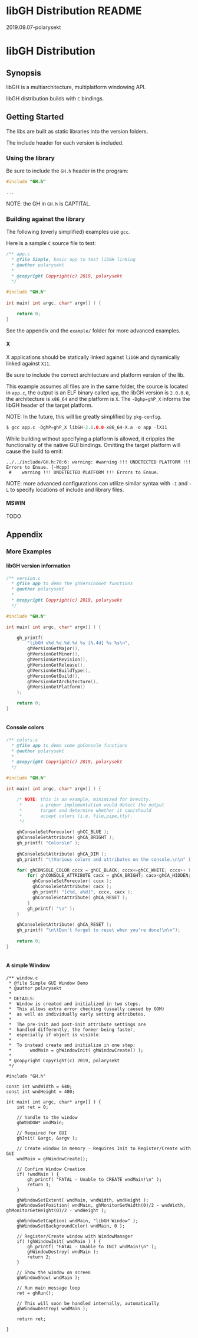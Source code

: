 libGH Distribution README
=========================
2019.09.07-polarysekt


# libGH Distribution

## Synopsis

libGH is a multiarchitecture, multiplatform windowing API.

libGH distribution builds with `C` bindings.

## Getting Started

The libs are built as static libraries into the version folders.

The include header for each version is included.

### Using the library

Be sure to include the `GH.h` header in the program:

```c
#include "GH.h"

...
```

NOTE: the GH in `GH.h` is CAPTITAL.

### Building against the library

The following (overly simplified) examples use `gcc`.

Here is a sample `C` source file to test:

```c
/** app.c
  * @file Simple, basic app to test libGH linking
  * @author polarysekt
  *
  * @copyright Copyright(c) 2019, polarysekt
  */

#include "GH.h"
  
int main( int argc, char* argv[] ) {

    return 0;
}

```

See the appendix and the `example/` folder for more advanced examples.

#### X

X applications should be statically linked against `libGH` and dynamically linked against `X11`.

Be sure to include the correct architecture and platform version of the lib.

This example assumes all files are in the same folder, the source is located in `app.c`, the output is an ELF binary called `app`, the libGH version is `2.0.0.0`, the architecture is `x86_64` and the platform is `X`. The `-Dghp=ghP_X` informs the libGH header of the target platform.

NOTE: In the future, this will be greatly simplified by `pkg-config`.

```c
$ gcc app.c -DghP=ghP_X libGH-2.0.0.0-x86_64-X.a -o app -lX11
```

While building without specifying a platform is allowed, it cripples the functionality of the native GUI bindings.
Omitting the target platform will cause the build to emit:

```
../../include/GH.h:70:6: warning: #warning !!! UNDETECTED PLATFORM !!! Errors to Ensue. [-Wcpp]
 #    warning !!! UNDETECTED PLATFORM !!! Errors to Ensue.
```

NOTE: more advanced configurations can utilize similar syntax with `-I` and `-L` to specify locations of include and library files.




#### MSWIN

TODO

## Appendix

### More Examples

#### libGH version information

```c
/** version.c
  * @file app to demo the ghVersionGet functions
  * @author polarysekt
  *
  * @copyright Copyright(c) 2019, polarysekt
  */

#include "GH.h"

int main( int argc, char* argv[] ) {

    gh_printf( 
        "libGH v%d.%d.%d.%d %s [%.4d] %s %s\n",
        ghVersionGetMajor(), 
		ghVersionGetMinor(), 
		ghVersionGetRevision(), 
		ghVersionGetRelease(), 
		ghVersionGetBuildType(),
		ghVersionGetBuild(), 
		ghVersionGetArchitecture(), 
		ghVersionGetPlatform()
    );

    return 0;
}
    
```

#### Console colors

```c
/** colors.c
  * @file app to demo some ghConsole functions
  * @author polarysekt
  *
  * @copyright Copyright(c) 2019, polarysekt
  */

#include "GH.h"

int main( int argc, char* argv[] ) {

    /* NOTE: this is an example, minimized for brevity.
     *       a proper implementation would detect the output
     *       target and determine whether it can/should
     *       accept colors (i.e. file,pipe,tty).
     */

    ghConsoleSetForecolor( ghCC_BLUE );
    ghConsoleSetAttribute( ghCA_BRIGHT );  
    gh_printf( "Colors\n" );
    
    ghConsoleSetAttribute( ghCA_DIM );
    gh_printf( "\tVarious colors and attributes on the console.\n\n" );

    for( ghCONSOLE_COLOR cccx = ghCC_BLACK; cccx<=ghCC_WHITE; cccx++ ) {
        for( ghCONSOLE_ATTRIBUTE cacx = ghCA_BRIGHT; cacx<ghCA_HIDDEN; cacx++ ) {
          ghConsoleSetForecolor( cccx );
          ghConsoleSetAttribute( cacx );
          gh_printf( "[c%d, a%d]", cccx, cacx );
          ghConsoleSetAttribute( ghCA_RESET );
        }
        gh_printf( "\n" );
    }

    ghConsoleSetAttribute( ghCA_RESET );
    gh_printf( "\n\tDon't forget to reset when you're done!\n\n");
    
    return 0;
}
    
```

#### A simple Window

```
/** window.c
 * @file Simple GUI Window Demo
 * @author polarysekt
 *
 * DETAILS:
 *  Window is created and initialized in two steps.
 *  This allows extra error checking (usually caused by OOM) 
 *  as well as individually early setting attributes.
 *
 *  The pre-init and post-init attribute settings are 
 *  handled differently, the former being faster, 
 *  especially if object is visible.
 *
 *  To instead create and initialize in one step:
 *       wndMain = ghWindowInit( ghWindowCreate() );
 *
 * @copyright Copyright(c) 2019, polarysekt
 */

#include "GH.h"

const int wndWidth = 640;
const int wndHeight = 480;

int main( int argc, char* argv[] ) {
    int ret = 0;

    // handle to the window
    ghWINDOW* wndMain;
    
    // Required for GUI
    ghInit( &argc, &argv );

    // Create window in memory - Requires Init to Register/Create with GUI
	wndMain = ghWindowCreate();

    // Confirm Window Creation
	if( !wndMain ) {
		gh_printf( "FATAL - Unable to CREATE wndMain!\n" );
		return 1;
	}

    ghWindowSetExtent( wndMain, wndWidth, wndHeight );
	ghWindowSetPosition( wndMain, ghMonitorGetWidth(0)/2 - wndWidth, ghMonitorGetHeight(0)/2 - wndHeight );

    ghWindowSetCaption( wndMain, "libGH Window" );
    ghWindowSetBackgroundColor( wndMain, 0 );

    // Register/Create window with WindowManager
	if( !ghWindowInit( wndMain ) ) {
		gh_printf( "FATAL - Unable to INIT wndMain!\n" );
		ghWindowDestroy( wndMain );
		return 2;
	}

    // Show the window on screen
    ghWindowShow( wndMain );

    // Run main message loop
	ret = ghRun();

    // This will soon be handled internally, automatically
	ghWindowDestroy( wndMain );

	return ret;

}
```

